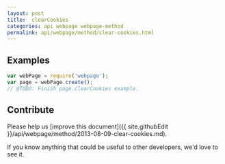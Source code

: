 ```yaml
---
layout: post
title:  clearCookies
categories: api webpage webpage-method
permalink: api/webpage/method/clear-cookies.html
---
```


## Examples

```javascript
var webPage = require('webpage');
var page = webPage.create();
// @TODO: Finish page.clearCookies example.
```

## Contribute

Please help us [improve this document]({{ site.githubEdit }}/api/webpage/method/2013-08-09-clear-cookies.md).

If you know anything that could be useful to other developers, we'd love to see it.


